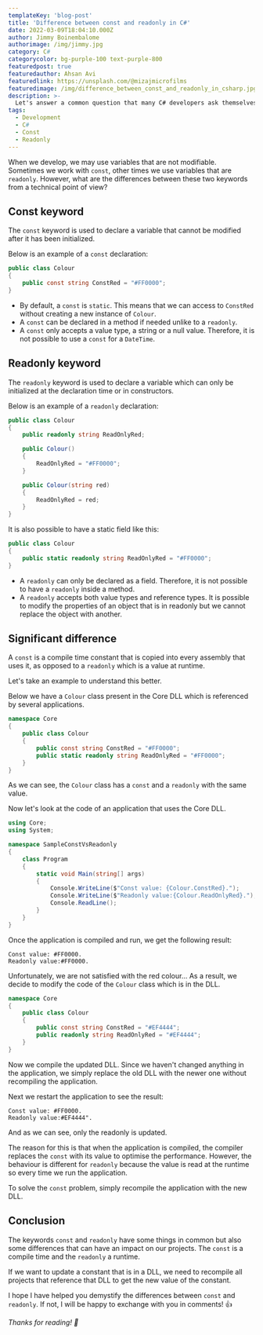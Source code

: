 ```yaml
---
templateKey: 'blog-post'
title: 'Difference between const and readonly in C#'
date: 2022-03-09T18:04:10.000Z
author: Jimmy Boinembalome
authorimage: /img/jimmy.jpg
category: C#
categorycolor: bg-purple-100 text-purple-800
featuredpost: true
featuredauthor: Ahsan Avi
featuredlink: https://unsplash.com/@mizajmicrofilms
featuredimage: /img/difference_between_const_and_readonly_in_csharp.jpg
description: >-
  Let's answer a common question that many C# developers ask themselves.
tags:
  - Development
  - C#
  - Const
  - Readonly
---
```


When we develop, we may use variables that are not modifiable.  
Sometimes we work with `const`, other times we use variables that are `readonly`. 
However, what are the differences between these two keywords from a technical point of view?  

## Const keyword
The `const` keyword is used to declare a variable that cannot be modified after it has been initialized.

Below is an example of a `const` declaration:

```csharp
public class Colour
{
    public const string ConstRed = "#FF0000";
}
```

- By default, a `const` is `static`. This means that we can access to `ConstRed` without creating a new instance of `Colour`.
- A `const` can be declared in a method if needed unlike to a `readonly`.
- A `const` only accepts a value type, a string or a null value. Therefore, it is not possible to use a `const` for a `DateTime`.


## Readonly keyword
The `readonly` keyword is used to declare a variable which can only be initialized at the declaration time or in constructors.

Below is an example of a `readonly` declaration:

```csharp
public class Colour
{
    public readonly string ReadOnlyRed;

    public Colour()
    {
        ReadOnlyRed = "#FF0000";
    }

    public Colour(string red)
    {
        ReadOnlyRed = red;
    }
}
```

It is also possible to have a static field like this:

```csharp
public class Colour
{
    public static readonly string ReadOnlyRed = "#FF0000";
}
```

- A `readonly` can only be declared as a field. Therefore, it is not possible to have a `readonly` inside a method.
- A `readonly` accepts both value types and reference types. It is possible to modify the properties of an object that is in readonly but we cannot replace the object with another.


## Significant difference

A `const` is a compile time constant that is copied into every assembly that uses it, as opposed to a `readonly` which is a value at runtime. 

Let's take an example to understand this better.

Below we have a `Colour` class present in the Core DLL which is referenced by several applications.

```csharp
namespace Core
{
    public class Colour
    {
        public const string ConstRed = "#FF0000";
        public static readonly string ReadOnlyRed = "#FF0000";
    }
}
```

As we can see, the `Colour` class has a `const` and a `readonly` with the same value. 

Now let's look at the code of an application that uses the Core DLL.

```csharp
using Core;
using System;

namespace SampleConstVsReadonly
{
    class Program
    {
        static void Main(string[] args)
        {
            Console.WriteLine($"Const value: {Colour.ConstRed}.");
            Console.WriteLine($"Readonly value:{Colour.ReadOnlyRed}.");
            Console.ReadLine();
        }
    }
}
```

Once the application is compiled and run, we get the following result:

```bash:clipboard=false
Const value: #FF0000.
Readonly value:#FF0000.
```

Unfortunately, we are not satisfied with the red colour... As a result, we decide to modify the code of the `Colour` class which is in the DLL.

```csharp
namespace Core
{
    public class Colour
    {
        public const string ConstRed = "#EF4444";
        public readonly string ReadOnlyRed = "#EF4444";
    }
}
```

Now we compile the updated DLL. Since we haven't changed anything in the application, we simply replace the old DLL with the newer one without recompiling the application.

Next we restart the application to see the result:

```bash:clipboard=false
Const value: #FF0000.
Readonly value:#EF4444".
```

And as we can see, only the readonly is updated.

The reason for this is that when the application is compiled, the compiler replaces the `const` with its value to optimise the performance. 
However, the behaviour is different for `readonly` because the value is read at the runtime so every time we run the application.

To solve the `const` problem, simply recompile the application with the new DLL.

## Conclusion
The keywords `const` and `readonly` have some things in common but also some differences that can have an impact on our projects.
The `const` is a compile time and the `readonly` a runtime. 

If we want to update a constant that is in a DLL, 
we need to recompile all projects that reference that DLL to get the new value of the constant.

I hope I have helped you demystify the differences between `const` and `readonly`.
If not, I will be happy to exchange with you in comments! 👍

*Thanks for reading! 🙂*